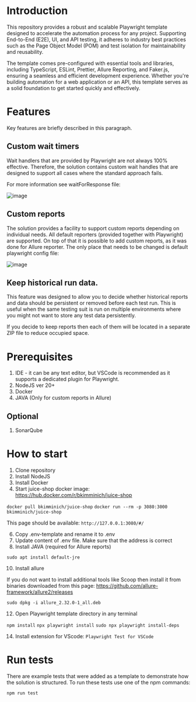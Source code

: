 # Introduction
This repository provides a robust and scalable Playwright template designed to accelerate the automation process for any project. Supporting End-to-End (E2E), UI, and API testing, it adheres to industry best practices such as the Page Object Model (POM) and test isolation for maintainability and reusability. 

The template comes pre-configured with essential tools and libraries, including TypeScript, ESLint, Prettier, Allure Reporting, and Faker.js, ensuring a seamless and efficient development experience. Whether you're building automation for a web application or an API, this template serves as a solid foundation to get started quickly and effectively.

# Features
Key features are briefly described in this paragraph.

## Custom wait timers
Wait handlers that are provided by Playwright are not always 100% effective. Therefore, the solution contains custom wait handles that are designed to support all cases where the standard approach fails. 

For more information see waitForResponse file:

![image](https://github.com/user-attachments/assets/00c50f2a-0827-4270-9e4d-c3aeffe8315b)


## Custom reports
The solution provides a facility to support custom reports depending on individual needs. 
All default reporters (provided together with Playwright) are supported. On top of that it is possible to add custom reports, as it was done for Allure reporter. The only place that needs to be changed is default playwright config file:

![image](https://github.com/user-attachments/assets/b479906b-6347-4c2a-bb4c-f743dec5608c)


## Keep historical run data.
This feature was designed to allow you to decide whether historical reports and data should be persistent or removed before each test run. This is useful when the same testing suit is run on multiple environments where you might not want to store any test data persistently.

If you decide to keep reports then each of them will be located in a separate ZIP file to reduce occupied space.




# Prerequisites
1. IDE - it can be any text editor, but VSCode is recommended as it supports a dedicated plugin for Playwright.
2. NodeJS ver 20+
3. Docker
4. JAVA (Only for custom reports in Allure)

## Optional
1. SonarQube

# How to start
1. Clone repository
2. Install NodeJS
3. Install Docker
4. Start juice-shop docker image: https://hub.docker.com/r/bkimminich/juice-shop
 
`docker pull bkimminich/juice-shop`
`docker run --rm -p 3080:3000 bkimminich/juice-shop`

This page should be available: `http://127.0.0.1:3080/#/`

6. Copy .env-template and rename it to .env
7. Update content of .env file. Make sure that the address is correct
8. Install JAVA (required for Allure reports)

`sudo apt install default-jre`

10. Install allure
    
If you do not want to install additional tools like Scoop then install it from binaries downloaded from this page: https://github.com/allure-framework/allure2/releases

`sudo dpkg -i allure_2.32.0-1_all.deb`

12. Open Playwright template directory in any terminal

`npm install`
`npx playwright install`
`sudo npx playwright install-deps`

14. Install extension for VScode: `Playwright Test for VSCode`


# Run tests
There are example tests that were added as a template to demonstrate how the solution is structured.
To run these tests use one of the npm commands:

`npm run test`
 
